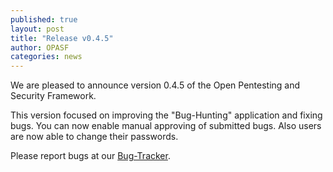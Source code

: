 ```yaml
---
published: true
layout: post
title: "Release v0.4.5"
author: OPASF
categories: news
---
```


We are pleased to announce version 0.4.5 of the Open Pentesting and Security Framework.

This version focused on improving the "Bug-Hunting" application and fixing bugs.
You can now enable manual approving of submitted bugs. Also users are now able to
change their passwords.

Please report bugs at our 
[Bug-Tracker](https://codeberg.org/OPAS-F/opas-f-server/issues).



